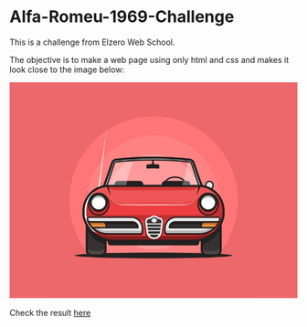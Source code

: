 # Alfa-Romeu-1969-Challenge

This is a challenge from Elzero Web School.

The objective is to make a web page using only html and css and makes it look close to the image below:

![alt text](https://github.com/OussamaAmireche/Alfa-Romeu-1969/blob/main/alpha-romeo-1969.jpg?raw=true)

Check the result [here](https://oussamaamireche.github.io/Alfa-Romeu-1969/)
